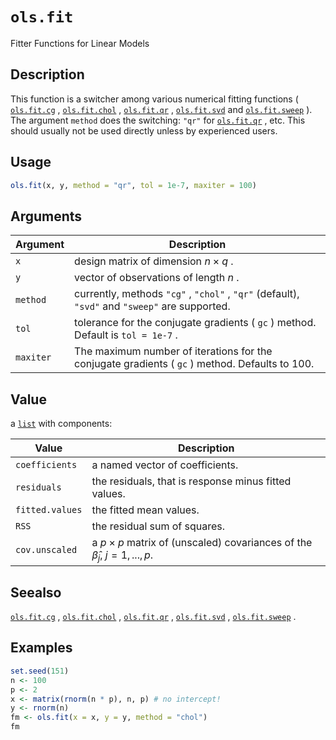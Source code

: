 # `ols.fit`

Fitter Functions for Linear Models


## Description

This function is a switcher among various numerical fitting functions
 ( [`ols.fit.cg`](#ols.fit.cg) , [`ols.fit.chol`](#ols.fit.chol) , [`ols.fit.qr`](#ols.fit.qr) ,
  [`ols.fit.svd`](#ols.fit.svd) and [`ols.fit.sweep`](#ols.fit.sweep) ). The argument `method` 
 does the switching: `"qr"` for [`ols.fit.qr`](#ols.fit.qr) , etc. This should usually
  not be used directly unless by experienced users.


## Usage

```r
ols.fit(x, y, method = "qr", tol = 1e-7, maxiter = 100)
```


## Arguments

Argument      |Description
------------- |----------------
`x`     |     design matrix of dimension $n\times q$ .
`y`     |     vector of observations of length $n$ .
`method`     |     currently, methods `"cg"` , `"chol"` , `"qr"` (default),  `"svd"` and `"sweep"` are supported.
`tol`     |     tolerance for the conjugate gradients ( `gc` ) method. Default is  `tol = 1e-7` .
`maxiter`     |     The maximum number of iterations for the conjugate gradients ( `gc` ) method. Defaults to 100.


## Value

a [`list`](#list) with components:
  
Value      |Description
------------- |----------------
`coefficients`     |  a named vector of coefficients.
`residuals`     |   the residuals, that is response minus fitted values.
`fitted.values`     |   the fitted mean values.
`RSS`     |  the residual sum of squares.
`cov.unscaled`     |   a $p \times p$ matrix of (unscaled) covariances of the $\hat{\beta}_{j}$, $j = 1,...,p$.




## Seealso

[`ols.fit.cg`](#ols.fit.cg) , [`ols.fit.chol`](#ols.fit.chol) , [`ols.fit.qr`](#ols.fit.qr) ,
  [`ols.fit.svd`](#ols.fit.svd) , [`ols.fit.sweep`](#ols.fit.sweep) .


## Examples

```r
set.seed(151)
n <- 100
p <- 2
x <- matrix(rnorm(n * p), n, p) # no intercept!
y <- rnorm(n)
fm <- ols.fit(x = x, y = y, method = "chol")
fm
```


